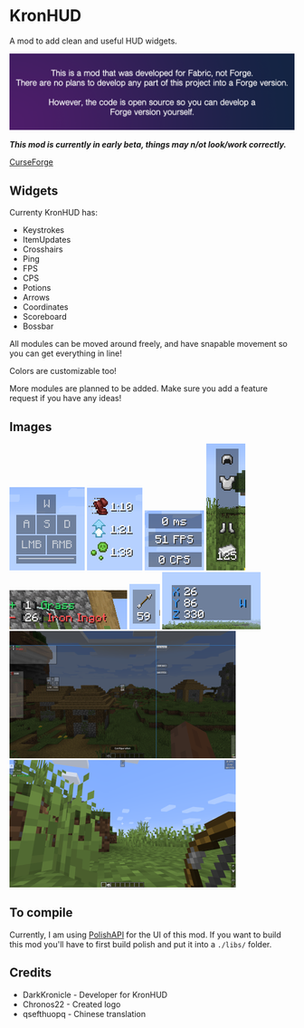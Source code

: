# KronHUD

A mod to add clean and useful HUD widgets.

![No forge](images/noforge.png)

***This mod is currently in early beta, things may n/ot look/work correctly.***

[CurseForge](https://www.curseforge.com/minecraft/mc-mods/kronhud)

## Widgets

Currenty KronHUD has: 

- Keystrokes
- ItemUpdates
- Crosshairs
- Ping
- FPS
- CPS
- Potions
- Arrows
- Coordinates
- Scoreboard
- Bossbar

All modules can be moved around freely, and have snapable movement so you can get everything in line!

Colors are customizable too!

More modules are planned to be added. Make sure you add a feature request if you have any ideas! 

## Images

![keystrokes](images/keystrokes.png)
![potions](images/potions.png)
![clean](images/small.png)
![armor](images/armor.png)
![itemupdate](images/items.png)
![arrow](images/arrow.png)
![coords](images/coords.png)
![snap](images/snapping.png)
![full](images/full.png)

## To compile

Currently, I am using [PolishAPI](https://github.com/DarkKronicle/Polish) for the UI of this mod. If you want to build this mod you'll have to first build polish and put it into a `./libs/` folder.

## Credits

- DarkKronicle - Developer for KronHUD
- Chronos22 - Created logo 
- qsefthuopq - Chinese translation